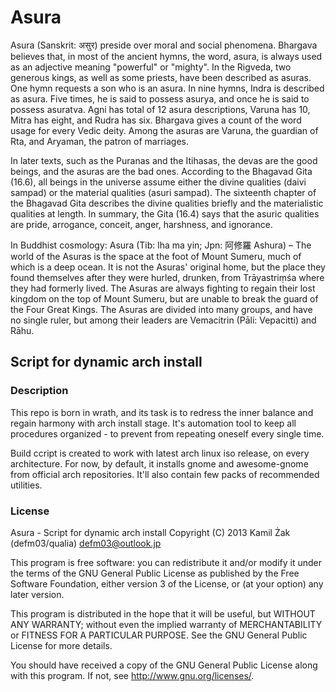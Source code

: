 # Asura

Asura (Sanskrit: असुर) preside over moral and social phenomena.
Bhargava believes that, in most of the ancient hymns, the word, asura,
is always used as an adjective meaning "powerful" or "mighty". In the 
Rigveda, two generous kings, as well as some priests, have been 
described as asuras. One hymn requests a son who is an asura. In nine 
hymns, Indra is described as asura. Five times, he is said to possess 
asurya, and once he is said to possess asuratva. Agni has total of 12 
asura descriptions, Varuna has 10, Mitra has eight, and Rudra has six. 
Bhargava gives a count of the word usage for every Vedic deity. Among 
the asuras are Varuna, the guardian of Rta, and Aryaman, the patron of 
marriages.

In later texts, such as the Puranas and the Itihasas, the devas are 
the good beings, and the asuras are the bad ones. According to the 
Bhagavad Gita (16.6), all beings in the universe assume either the 
divine qualities (daivi sampad) or the material qualities (asuri 
sampad). The sixteenth chapter of the Bhagavad Gita describes the 
divine qualities briefly and the materialistic qualities at length. In 
summary, the Gita (16.4) says that the asuric qualities are pride, 
arrogance, conceit, anger, harshness, and ignorance.

In Buddhist cosmology: Asura (Tib: lha ma yin; Jpn: 阿修羅 Ashura) –
The world of the Asuras is the space at the foot of Mount Sumeru, much
of which is a deep ocean. It is not the Asuras' original home, but 
the place they found themselves after they were hurled, drunken, from 
Trāyastriṃśa where they had formerly lived. The Asuras are always 
fighting to regain their lost kingdom on the top of Mount Sumeru, but 
are unable to break the guard of the Four Great Kings. The Asuras are 
divided into many groups, and have no single ruler, but among their 
leaders are Vemacitrin (Pāli: Vepacitti) and Rāhu.

## Script for dynamic arch install

### Description

This repo is born in wrath, and its task is to redress the inner 
balance and regain harmony with arch install stage. It's automation
tool to keep all procedures organized - to prevent from repeating 
oneself every single time.

Build ccript is created to work with latest arch linux iso release, on 
every architecture. For now, by default, it installs gnome and 
awesome-gnome from official arch repositories. It'll also contain few 
packs of recommended utilities.

### License

Asura - Script for dynamic arch install
Copyright (C) 2013 Kamil Żak (defm03/qualia) <defm03@outlook.jp>

This program is free software: you can redistribute it and/or modify
it under the terms of the GNU General Public License as published by
the Free Software Foundation, either version 3 of the License, or
(at your option) any later version.

This program is distributed in the hope that it will be useful,
but WITHOUT ANY WARRANTY; without even the implied warranty of
MERCHANTABILITY or FITNESS FOR A PARTICULAR PURPOSE.  See the
GNU General Public License for more details.

You should have received a copy of the GNU General Public License
along with this program.  If not, see <http://www.gnu.org/licenses/>.